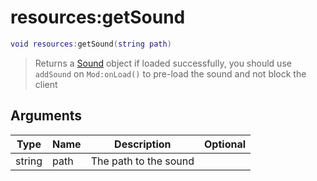 # resources:getSound

```lua
void resources:getSound(string path)
```

> Returns a [Sound](../../wiki/resources/sound/) object if loaded successfully, you should use `addSound` on `Mod:onLoad()` to pre-load the sound and not block the client

## Arguments

| Type   | Name | Description           | Optional |
| ------ | ---- | --------------------- | -------: |
| string | path | The path to the sound |          |
